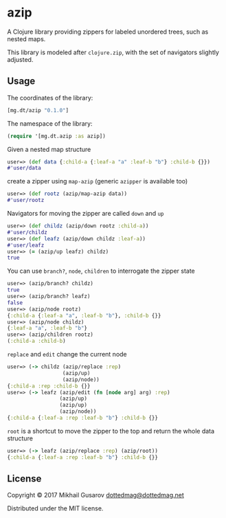 # azip

A Clojure library providing zippers for labeled unordered trees, such as nested
maps.

This library is modeled after `clojure.zip`, with the set of navigators
slightly adjusted.

## Usage

The coordinates of the library:
```clojure
[mg.dt/azip "0.1.0"]
```

The namespace of the library:
```clojure
(require '[mg.dt.azip :as azip])
```

Given a nested map structure
```clojure
user=> (def data {:child-a {:leaf-a "a" :leaf-b "b"} :child-b {}})
#'user/data
```
create a zipper using `map-azip` (generic `azipper` is available too)
```clojure
user=> (def rootz (azip/map-azip data))
#'user/rootz
```

Navigators for moving the zipper are called `down` and `up`
```clojure
user=> (def childz (azip/down rootz :child-a))
#'user/childz
user=> (def leafz (azip/down childz :leaf-a))
#'user/leafz
user=> (= (azip/up leafz) childz)
true
```

You can use `branch?`, `node`, `children` to interrogate the zipper state
```clojure
user=> (azip/branch? childz)
true
user=> (azip/branch? leafz)
false
user=> (azip/node rootz)
{:child-a {:leaf-a "a", :leaf-b "b"}, :child-b {}}
user=> (azip/node childz)
{:leaf-a "a", :leaf-b "b"}
user=> (azip/children rootz)
(:child-a :child-b)
```

`replace` and `edit` change the current node
```clojure
user=> (-> childz (azip/replace :rep)
                  (azip/up)
                  (azip/node))
{:child-a :rep :child-b {}}
user=> (-> leafz (azip/edit (fn [node arg] arg) :rep)
                 (azip/up)
                 (azip/up)
                 (azip/node))
{:child-a {:leaf-a :rep :leaf-b "b"} :child-b {}}
```

`root` is a shortcut to move the zipper to the top and return the whole data
structure
```clojure
user=> (-> leafz (azip/replace :rep) (azip/root))
{:child-a {:leaf-a :rep :leaf-b "b"} :child-b {}}
```

## License

Copyright © 2017 Mikhail Gusarov <dottedmag@dottedmag.net>

Distributed under the MIT license.
